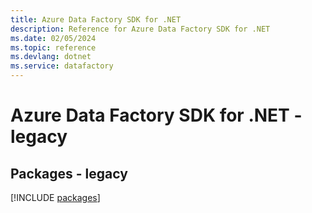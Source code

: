 ```yaml
---
title: Azure Data Factory SDK for .NET
description: Reference for Azure Data Factory SDK for .NET
ms.date: 02/05/2024
ms.topic: reference
ms.devlang: dotnet
ms.service: datafactory
---
```

# Azure Data Factory SDK for .NET - legacy
## Packages - legacy
[!INCLUDE [packages](data-factory-index.md)]